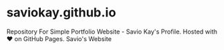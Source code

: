 # saviokay.github.io

Repository For Simple Portfolio Website - Savio Kay's Profile. 
Hosted with ❤️ on GitHub Pages.
Savio's Website

